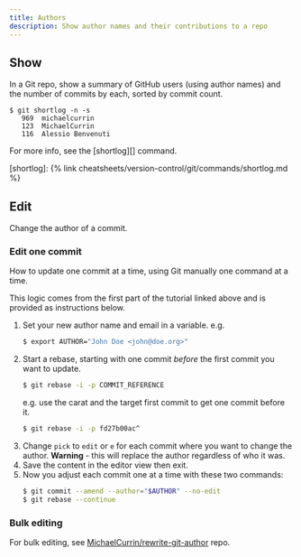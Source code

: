 ```yaml
---
title: Authors
description: Show author names and their contributions to a repo
---
```



## Show

In a Git repo, show a summary of GitHub users (using author names) and the number of commits by each, sorted by commit count.

```console
$ git shortlog -n -s
   969  michaelcurrin
   123  MichaelCurrin
   116  Alessio Benvenuti
```

For more info, see the [shortlog][] command.

[shortlog]: {% link cheatsheets/version-control/git/commands/shortlog.md %}


## Edit

Change the author of a commit.

### Edit one commit

How to update one commit at a time, using Git manually one command at a time.

This logic comes from the first part of the tutorial linked above and is provided as
instructions below.

1. Set your new author name and email in a variable. e.g.
    ```sh
    $ export AUTHOR="John Doe <john@doe.org>"
    ```
1. Start a rebase, starting with one commit _before_ the first commit you want to update.
    ```sh
    $ git rebase -i -p COMMIT_REFERENCE
    ```
    e.g. use the carat and the target first commit to get one commit before it.
    ```sh
    $ git rebase -i -p fd27b00ac^
    ```
1. Change `pick` to `edit` or `e` for each commit where you want to change the author. **Warning** - this will replace the author regardless of who it was.
1. Save the content in the editor view then exit.
1. Now you adjust each commit one at a time with these two commands:
   ```sh
   $ git commit --amend --author="$AUTHOR" --no-edit
   $ git rebase --continue
   ```

### Bulk editing

For bulk editing, see [MichaelCurrin/rewrite-git-author](https://github.com/MichaelCurrin/rewrite-git-author) repo.
